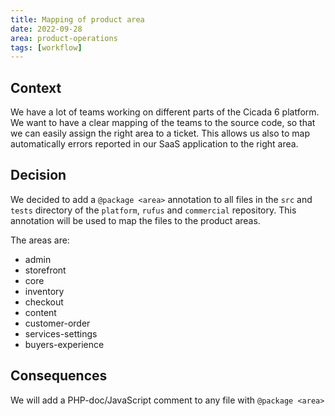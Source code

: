 ```yaml
---
title: Mapping of product area
date: 2022-09-28
area: product-operations
tags: [workflow]
---
```


## Context

We have a lot of teams working on different parts of the Cicada 6 platform.
We want to have a clear mapping of the teams to the source code, so that we can easily assign the right area to a ticket.
This allows us also to map automatically errors reported in our SaaS application to the right area.

## Decision

We decided to add a `@package <area>` annotation to all files in the `src` and `tests` directory of the `platform`, `rufus` and `commercial` repository.
This annotation will be used to map the files to the product areas.

The areas are:

- admin
- storefront
- core
- inventory
- checkout
- content
- customer-order
- services-settings
- buyers-experience

## Consequences

We will add a PHP-doc/JavaScript comment to any file with `@package <area>`
